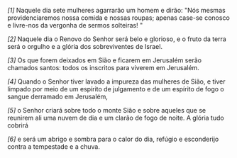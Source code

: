 *[1]* Naquele dia sete mulheres agarrarão um homem e dirão: "Nós mesmas providenciaremos nossa comida e nossas roupas; apenas case-se conosco e livre-nos da vergonha de sermos solteiras! "

*[2]* Naquele dia o Renovo do Senhor será belo e glorioso, e o fruto da terra será o orgulho e a glória dos sobreviventes de Israel.

*[3]* Os que forem deixados em Sião e ficarem em Jerusalém serão chamados santos: todos os inscritos para viverem em Jerusalém.

*[4]* Quando o Senhor tiver lavado a impureza das mulheres de Sião, e tiver limpado por meio de um espírito de julgamento e de um espírito de fogo o sangue derramado em Jerusalém,

*[5]* o Senhor criará sobre todo o monte Sião e sobre aqueles que se reunirem ali uma nuvem de dia e um clarão de fogo de noite. A glória tudo cobrirá

*[6]* e será um abrigo e sombra para o calor do dia, refúgio e esconderijo contra a tempestade e a chuva.

